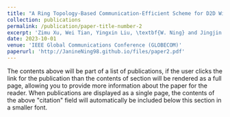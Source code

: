 ```yaml
---
title: "A Ring Topology-Based Communication-Efficient Scheme for D2D Wireless Federated Learning"
collection: publications
permalink: /publication/paper-title-number-2
excerpt: 'Zimu Xu, Wei Tian, Yingxin Liu, \textbf{W. Ning} and Jingjin Wu, "A Ring Topology-Based Communication-Efficient Scheme for D2D Wireless Federated Learning," \textit{In 2023 IEEE Global Communications Conference (GLOBECOM)}, 2023, pp. 2820-2825.'
date: 2023-10-01
venue: 'IEEE Global Communications Conference (GLOBECOM)'
paperurl: 'http://JanineNing98.github.io/files/paper2.pdf'
---
```


The contents above will be part of a list of publications, if the user clicks the link for the publication than the contents of section will be rendered as a full page, allowing you to provide more information about the paper for the reader. When publications are displayed as a single page, the contents of the above "citation" field will automatically be included below this section in a smaller font.
